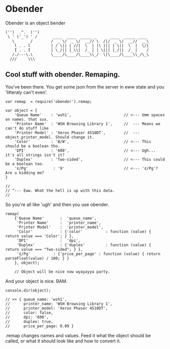 
Obender
===============

Obender is an object bender

	('')  .^.  ('')		
	 \ ' ('_') ' /		 ____  ____  _____ _      ____  _____ ____
	   \       / 		/  _ \/  _ \/  __// \  /|/  _ \/  __//  __\
	    l . . l			| / \|| | //|  \  | |\ ||| | \||  \  |  \/|
	    I . . I			| \_/|| |_\\|  /_ | | \||| |_/||  /_ |    /
	   /./---\.\		\____/\____/\____\\_/  \|\____/\____\\_/\_\
	  ///     \\\		


## Cool stuff with obender. Remaping.

You've been there. You get some json from the server in eww state and you 
'litteraly can't even'. 

	
	var remap  = require('obender').remap;
	
	var object = {			
		'Queue Name'	: 'wsh1',						// <--- Umm spaces on names. that sux.
		'Printer Name'	: 'WSH Browsing Library 1',		//  --- Means we can't do stuff like
		'Printer Model'	: 'Xerox Phaser 4510DT',		//  --- object.printer_model. Should change it.
		'Color'			: 'B/W',						// <--- This should be a boolean tho.
		'DPI'			: '600',						// <--- Ugh... it's all strings isn't it?
		'Duplex'		: 'Two-sided',					// <--- This could be a boolean too.
		'¢/Pg'			 : '9'							// <--- '¢/Pg'? Are u kidding me?
	}

	// 
	// ^--- Eww. What the hell is up with this data.
	// 
		

So you're all like 'ugh' and then you use obender.
	
	remap(
		{'Queue Name'		:  'queue_name',
		 'Printer Name'		:  'printer_name',
		 'Printer Model'	:  'printer_model',
		 'Color'			: {'color'			: function (value) { return value === 'Color'; } },
		 'DPI'				:  'dpi',
		 'Duplex'			: {'duplex' 		: function (value) { return value === "Two-sided"; } },
		 '¢/Pg'			 : {'price_per_page' : function (value) { return parseFloat(value) / 100; } }
		}, object);	   

		// Object will be nice now wyayayya party.

And your object is nice. BAM.

	console.dir(object);

	// >> { queue_name: 'wsh1',
	//      printer_name: 'WSH Browsing Library 1',
	//      printer_model: 'Xerox Phaser 4510DT',
	//      color: false,
	//      dpi: '600',
	//      duplex: true,
	//      price_per_page: 0.09 }

		
.remap changes names and values. Feed it what the object should be called, or what it should look like and how to convert it.